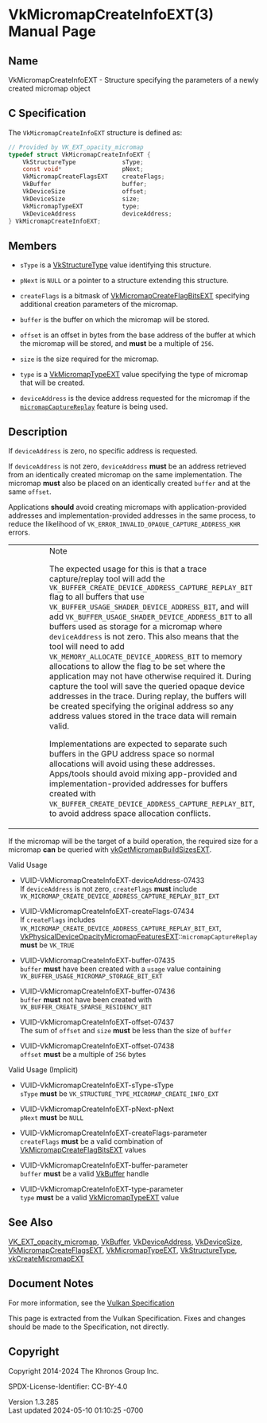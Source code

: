 # VkMicromapCreateInfoEXT(3) Manual Page

## Name

VkMicromapCreateInfoEXT - Structure specifying the parameters of a newly
created micromap object



## <a href="#_c_specification" class="anchor"></a>C Specification

The `VkMicromapCreateInfoEXT` structure is defined as:

``` c
// Provided by VK_EXT_opacity_micromap
typedef struct VkMicromapCreateInfoEXT {
    VkStructureType             sType;
    const void*                 pNext;
    VkMicromapCreateFlagsEXT    createFlags;
    VkBuffer                    buffer;
    VkDeviceSize                offset;
    VkDeviceSize                size;
    VkMicromapTypeEXT           type;
    VkDeviceAddress             deviceAddress;
} VkMicromapCreateInfoEXT;
```

## <a href="#_members" class="anchor"></a>Members

- `sType` is a [VkStructureType](https://registry.khronos.org/vulkan/specs/1.3-extensions/man/html/VkStructureType.html) value identifying
  this structure.

- `pNext` is `NULL` or a pointer to a structure extending this
  structure.

- `createFlags` is a bitmask of
  [VkMicromapCreateFlagBitsEXT](https://registry.khronos.org/vulkan/specs/1.3-extensions/man/html/VkMicromapCreateFlagBitsEXT.html)
  specifying additional creation parameters of the micromap.

- `buffer` is the buffer on which the micromap will be stored.

- `offset` is an offset in bytes from the base address of the buffer at
  which the micromap will be stored, and **must** be a multiple of
  `256`.

- `size` is the size required for the micromap.

- `type` is a [VkMicromapTypeEXT](https://registry.khronos.org/vulkan/specs/1.3-extensions/man/html/VkMicromapTypeEXT.html) value
  specifying the type of micromap that will be created.

- `deviceAddress` is the device address requested for the micromap if
  the <a
  href="https://registry.khronos.org/vulkan/specs/1.3-extensions/html/vkspec.html#features-micromapCaptureReplay"
  target="_blank" rel="noopener"><code>micromapCaptureReplay</code></a>
  feature is being used.

## <a href="#_description" class="anchor"></a>Description

If `deviceAddress` is zero, no specific address is requested.

If `deviceAddress` is not zero, `deviceAddress` **must** be an address
retrieved from an identically created micromap on the same
implementation. The micromap **must** also be placed on an identically
created `buffer` and at the same `offset`.

Applications **should** avoid creating micromaps with
application-provided addresses and implementation-provided addresses in
the same process, to reduce the likelihood of
`VK_ERROR_INVALID_OPAQUE_CAPTURE_ADDRESS_KHR` errors.

<table>
<colgroup>
<col style="width: 50%" />
<col style="width: 50%" />
</colgroup>
<tbody>
<tr class="odd">
<td class="icon"><em></em></td>
<td class="content">Note
<p>The expected usage for this is that a trace capture/replay tool will
add the <code>VK_BUFFER_CREATE_DEVICE_ADDRESS_CAPTURE_REPLAY_BIT</code>
flag to all buffers that use
<code>VK_BUFFER_USAGE_SHADER_DEVICE_ADDRESS_BIT</code>, and will add
<code>VK_BUFFER_USAGE_SHADER_DEVICE_ADDRESS_BIT</code> to all buffers
used as storage for a micromap where <code>deviceAddress</code> is not
zero. This also means that the tool will need to add
<code>VK_MEMORY_ALLOCATE_DEVICE_ADDRESS_BIT</code> to memory allocations
to allow the flag to be set where the application may not have otherwise
required it. During capture the tool will save the queried opaque device
addresses in the trace. During replay, the buffers will be created
specifying the original address so any address values stored in the
trace data will remain valid.</p>
<p>Implementations are expected to separate such buffers in the GPU
address space so normal allocations will avoid using these addresses.
Apps/tools should avoid mixing app-provided and implementation-provided
addresses for buffers created with
<code>VK_BUFFER_CREATE_DEVICE_ADDRESS_CAPTURE_REPLAY_BIT</code>, to
avoid address space allocation conflicts.</p></td>
</tr>
</tbody>
</table>

If the micromap will be the target of a build operation, the required
size for a micromap **can** be queried with
[vkGetMicromapBuildSizesEXT](https://registry.khronos.org/vulkan/specs/1.3-extensions/man/html/vkGetMicromapBuildSizesEXT.html).

Valid Usage

- <a href="#VUID-VkMicromapCreateInfoEXT-deviceAddress-07433"
  id="VUID-VkMicromapCreateInfoEXT-deviceAddress-07433"></a>
  VUID-VkMicromapCreateInfoEXT-deviceAddress-07433  
  If `deviceAddress` is not zero, `createFlags` **must** include
  `VK_MICROMAP_CREATE_DEVICE_ADDRESS_CAPTURE_REPLAY_BIT_EXT`

- <a href="#VUID-VkMicromapCreateInfoEXT-createFlags-07434"
  id="VUID-VkMicromapCreateInfoEXT-createFlags-07434"></a>
  VUID-VkMicromapCreateInfoEXT-createFlags-07434  
  If `createFlags` includes
  `VK_MICROMAP_CREATE_DEVICE_ADDRESS_CAPTURE_REPLAY_BIT_EXT`,
  [VkPhysicalDeviceOpacityMicromapFeaturesEXT](https://registry.khronos.org/vulkan/specs/1.3-extensions/man/html/VkPhysicalDeviceOpacityMicromapFeaturesEXT.html)::`micromapCaptureReplay`
  **must** be `VK_TRUE`

- <a href="#VUID-VkMicromapCreateInfoEXT-buffer-07435"
  id="VUID-VkMicromapCreateInfoEXT-buffer-07435"></a>
  VUID-VkMicromapCreateInfoEXT-buffer-07435  
  `buffer` **must** have been created with a `usage` value containing
  `VK_BUFFER_USAGE_MICROMAP_STORAGE_BIT_EXT`

- <a href="#VUID-VkMicromapCreateInfoEXT-buffer-07436"
  id="VUID-VkMicromapCreateInfoEXT-buffer-07436"></a>
  VUID-VkMicromapCreateInfoEXT-buffer-07436  
  `buffer` **must** not have been created with
  `VK_BUFFER_CREATE_SPARSE_RESIDENCY_BIT`

- <a href="#VUID-VkMicromapCreateInfoEXT-offset-07437"
  id="VUID-VkMicromapCreateInfoEXT-offset-07437"></a>
  VUID-VkMicromapCreateInfoEXT-offset-07437  
  The sum of `offset` and `size` **must** be less than the size of
  `buffer`

- <a href="#VUID-VkMicromapCreateInfoEXT-offset-07438"
  id="VUID-VkMicromapCreateInfoEXT-offset-07438"></a>
  VUID-VkMicromapCreateInfoEXT-offset-07438  
  `offset` **must** be a multiple of `256` bytes

Valid Usage (Implicit)

- <a href="#VUID-VkMicromapCreateInfoEXT-sType-sType"
  id="VUID-VkMicromapCreateInfoEXT-sType-sType"></a>
  VUID-VkMicromapCreateInfoEXT-sType-sType  
  `sType` **must** be `VK_STRUCTURE_TYPE_MICROMAP_CREATE_INFO_EXT`

- <a href="#VUID-VkMicromapCreateInfoEXT-pNext-pNext"
  id="VUID-VkMicromapCreateInfoEXT-pNext-pNext"></a>
  VUID-VkMicromapCreateInfoEXT-pNext-pNext  
  `pNext` **must** be `NULL`

- <a href="#VUID-VkMicromapCreateInfoEXT-createFlags-parameter"
  id="VUID-VkMicromapCreateInfoEXT-createFlags-parameter"></a>
  VUID-VkMicromapCreateInfoEXT-createFlags-parameter  
  `createFlags` **must** be a valid combination of
  [VkMicromapCreateFlagBitsEXT](https://registry.khronos.org/vulkan/specs/1.3-extensions/man/html/VkMicromapCreateFlagBitsEXT.html) values

- <a href="#VUID-VkMicromapCreateInfoEXT-buffer-parameter"
  id="VUID-VkMicromapCreateInfoEXT-buffer-parameter"></a>
  VUID-VkMicromapCreateInfoEXT-buffer-parameter  
  `buffer` **must** be a valid [VkBuffer](https://registry.khronos.org/vulkan/specs/1.3-extensions/man/html/VkBuffer.html) handle

- <a href="#VUID-VkMicromapCreateInfoEXT-type-parameter"
  id="VUID-VkMicromapCreateInfoEXT-type-parameter"></a>
  VUID-VkMicromapCreateInfoEXT-type-parameter  
  `type` **must** be a valid [VkMicromapTypeEXT](https://registry.khronos.org/vulkan/specs/1.3-extensions/man/html/VkMicromapTypeEXT.html)
  value

## <a href="#_see_also" class="anchor"></a>See Also

[VK_EXT_opacity_micromap](https://registry.khronos.org/vulkan/specs/1.3-extensions/man/html/VK_EXT_opacity_micromap.html),
[VkBuffer](https://registry.khronos.org/vulkan/specs/1.3-extensions/man/html/VkBuffer.html), [VkDeviceAddress](https://registry.khronos.org/vulkan/specs/1.3-extensions/man/html/VkDeviceAddress.html),
[VkDeviceSize](https://registry.khronos.org/vulkan/specs/1.3-extensions/man/html/VkDeviceSize.html),
[VkMicromapCreateFlagsEXT](https://registry.khronos.org/vulkan/specs/1.3-extensions/man/html/VkMicromapCreateFlagsEXT.html),
[VkMicromapTypeEXT](https://registry.khronos.org/vulkan/specs/1.3-extensions/man/html/VkMicromapTypeEXT.html),
[VkStructureType](https://registry.khronos.org/vulkan/specs/1.3-extensions/man/html/VkStructureType.html),
[vkCreateMicromapEXT](https://registry.khronos.org/vulkan/specs/1.3-extensions/man/html/vkCreateMicromapEXT.html)

## <a href="#_document_notes" class="anchor"></a>Document Notes

For more information, see the <a
href="https://registry.khronos.org/vulkan/specs/1.3-extensions/html/vkspec.html#VkMicromapCreateInfoEXT"
target="_blank" rel="noopener">Vulkan Specification</a>

This page is extracted from the Vulkan Specification. Fixes and changes
should be made to the Specification, not directly.

## <a href="#_copyright" class="anchor"></a>Copyright

Copyright 2014-2024 The Khronos Group Inc.

SPDX-License-Identifier: CC-BY-4.0

Version 1.3.285  
Last updated 2024-05-10 01:10:25 -0700
